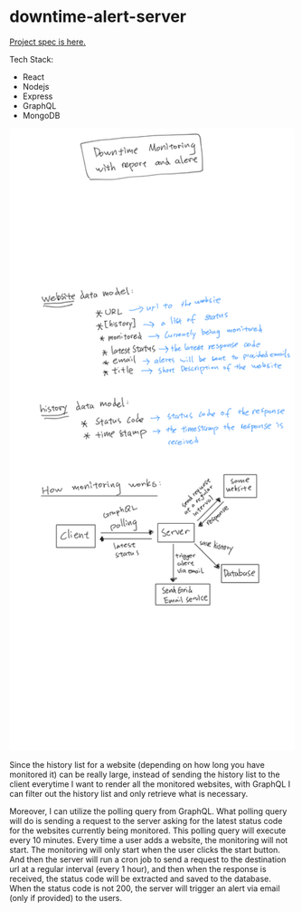 # downtime-alert-server

[Project spec is here.](https://www.codementor.io/projects/downtime-monitoring-with-reporting-and-alerts-atx32kb677)

Tech Stack:
  - React
  - Nodejs
  - Express
  - GraphQL
  - MongoDB
  
  
  <img src="/downtime-monitor.png" alt="pic" width="600"/>
  
Since the history list for a website (depending on how long you have monitored it) can be really large, 
instead of sending the history list to the client everytime I want to render all the monitored websites, 
with GraphQL I can filter out the history list and only retrieve what is necessary.

Moreover, I can utilize the polling query from GraphQL.
What polling query will do is sending a request to the server asking for the latest status code for the websites currently being monitored.
This polling query will execute every 10 minutes.
Every time a user adds a website, the monitoring will not start. 
The monitoring will only start when the user clicks the start button. And then the server will run a cron job to send a request
to the destination url at a regular interval (every 1 hour), and then when the response is received, the status code will be extracted and saved to
the database. When the status code is not 200, the server will trigger an alert via email (only if provided) to the users.
